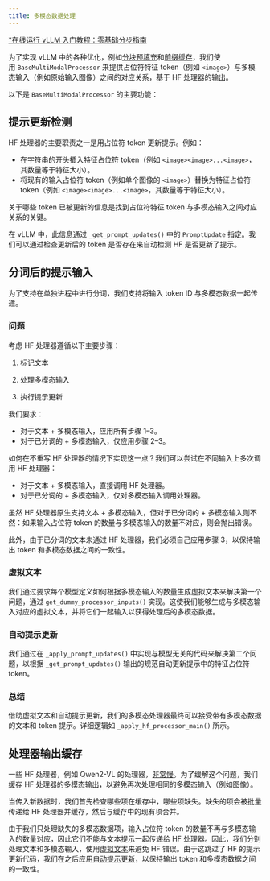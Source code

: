 ```yaml
---
title: 多模态数据处理
---
```


[\*在线运行 vLLM 入门教程：零基础分步指南](https://openbayes.com/console/public/tutorials/rXxb5fZFr29?utm_source=vLLM-CNdoc&utm_medium=vLLM-CNdoc-V1&utm_campaign=vLLM-CNdoc-V1-25ap)


为了实现 vLLM 中的各种优化，例如[分块预填充](https://docs.vllm.ai/en/latest/performance/optimization.html#chunked-prefill)和[前缀缓存](https://docs.vllm.ai/en/latest/features/automatic_prefix_caching.html#automatic-prefix-caching)，我们使用 `BaseMultiModalProcessor` 来提供占位符特征 token（例如 `<image>`）与多模态输入（例如原始输入图像）之间的对应关系，基于 HF 处理器的输出。

以下是 `BaseMultiModalProcessor` 的主要功能：

## 提示更新检测

HF 处理器的主要职责之一是用占位符 token 更新提示。例如：

- 在字符串的开头插入特征占位符 token（例如 `<image><image>...<image>`，其数量等于特征大小）。
- 将现有的输入占位符 token（例如单个图像的 `<image>`）替换为特征占位符 token（例如 `<image><image>...<image>`，其数量等于特征大小）。

关于哪些 token 已被更新的信息是找到占位符特征 token 与多模态输入之间对应关系的关键。

在 vLLM 中，此信息通过 `_get_prompt_updates()` 中的 `PromptUpdate` 指定。我们可以通过检查更新后的 token 是否存在来自动检测 HF 是否更新了提示。

## 分词后的提示输入

为了支持在单独进程中进行分词，我们支持将输入 token ID 与多模态数据一起传递。

### 问题

考虑 HF 处理器遵循以下主要步骤：

1. 标记文本

2. 处理多模态输入

3. 执行提示更新

我们要求：

- 对于文本 + 多模态输入，应用所有步骤 1–3。
- 对于已分词的 + 多模态输入，仅应用步骤 2–3。

如何在不重写 HF 处理器的情况下实现这一点？我们可以尝试在不同输入上多次调用 HF 处理器：

- 对于文本 + 多模态输入，直接调用 HF 处理器。
- 对于已分词的 + 多模态输入，仅对多模态输入调用处理器。

虽然 HF 处理器原生支持文本 + 多模态输入，但对于已分词的 + 多模态输入则不然：如果输入占位符 token 的数量与多模态输入的数量不对应，则会抛出错误。

此外，由于已分词的文本未通过 HF 处理器，我们必须自己应用步骤 3，以保持输出 token 和多模态数据之间的一致性。

### 虚拟文本

我们通过要求每个模型定义如何根据多模态输入的数量生成虚拟文本来解决第一个问题，通过 `get_dummy_processor_inputs()` 实现。这使我们能够生成与多模态输入对应的虚拟文本，并将它们一起输入以获得处理后的多模态数据。

### 自动提示更新

我们通过在 `_apply_prompt_updates()` 中实现与模型无关的代码来解决第二个问题，以根据 `_get_prompt_updates()` 输出的规范自动更新提示中的特征占位符 token。

### 总结

借助虚拟文本和自动提示更新，我们的多模态处理器最终可以接受带有多模态数据的文本和 token 提示。详细逻辑如 `_apply_hf_processor_main()` 所示。

## 处理器输出缓存

一些 HF 处理器，例如 Qwen2-VL 的处理器，[非常慢](https://github.com/vllm-project/vllm/issues/9238#)。为了缓解这个问题，我们缓存 HF 处理器的多模态输出，以避免再次处理相同的多模态输入（例如图像）。

当传入新数据时，我们首先检查哪些项在缓存中，哪些项缺失。缺失的项会被批量传递给 HF 处理器并缓存，然后与缓存中的现有项合并。

由于我们只处理缺失的多模态数据项，输入占位符 token 的数量不再与多模态输入的数量对应，因此它们不能与文本提示一起传递给 HF 处理器。因此，我们分别处理文本和多模态输入，使用[虚拟文本](https://docs.vllm.ai/en/latest/design/mm_processing.html#mm-dummy-text)来避免 HF 错误。由于这跳过了 HF 的提示更新代码，我们在之后应用[自动提示更新](https://docs.vllm.ai/en/latest/design/mm_processing.html#mm-automatic-prompt-updating)，以保持输出 token 和多模态数据之间的一致性。
